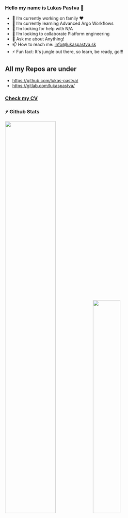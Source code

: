 ### Hello my name is Lukas Pastva 👋

- 🔭 I’m currently working on family ❤️
- 🌱 I’m currently learning Advanced Argo Workflows
- 🤔 I’m looking for help with N/A
- 👯 I’m looking to collaborate Platform engineering
- 💬 Ask me about Anything!
- 📫 How to reach me: info@lukaspastva.sk
- ⚡ Fun fact: It's jungle out there, so learn, be ready, go!!!
 
## All my Repos are under 
 - https://github.com/lukas-pastva/
 - https://gitlab.com/lukaspastva/
 
### [Check my CV](https://cv.tronic.sk)


### ⚡ Github Stats
<img align="" width="57.5%" src="https://github-readme-stats-beta-two-21.vercel.app/api?username=lukas-pastva&hide_title=true&hide_border=true&show_icons=true&include_all_commits=true&line_height=21&border_radius=0&title_color=41b883&icon_color=41b883&text_color=959598&bg_color=9ca3af00" /><img align="" width="42.4%" src="https://github-readme-stats-beta-two-21.vercel.app/api/top-langs/?username=lukas-pastva&hide_title=true&hide_border=true&layout=compact&border_radius=0&title_color=41b883&icon_color=41b883&text_color=959598&bg_color=9ca3af00" />
